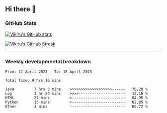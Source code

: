 ## Hi there 👋

### GitHub Stats

[![Vikiru's GitHub stats](https://github-readme-stats.vercel.app/api?username=vikiru&theme=nightowl&include_all_commits=true&count_private=true&hide=stars,contribs&show_icons=true)](https://github.com/anuraghazra/github-readme-stats)

[![Vikiru's GitHub Streak](https://streak-stats.demolab.com/?user=vikiru&theme=nightowl&hide_border=true&date_format=M%20j%5B%2C%20Y%5D)](https://github.com/DenverCoder1/github-readme-streak-stats)

---

### Weekly developmental breakdown

<!--START_SECTION:waka-->

```text
From: 11 April 2023 - To: 18 April 2023

Total Time: 9 hrs 15 mins

Java         7 hrs 3 mins    >>>>>>>>>>>>>>>>>>>------   76.29 %
Log          1 hr 24 mins    >>>>---------------------   15.16 %
HTML         27 mins         >------------------------   04.95 %
Python       15 mins         >------------------------   02.85 %
Other        3 mins          -------------------------   00.72 %
```

<!--END_SECTION:waka-->
